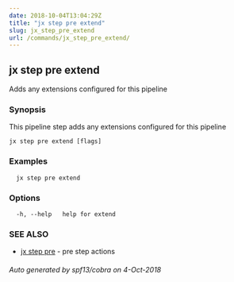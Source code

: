 ```yaml
---
date: 2018-10-04T13:04:29Z
title: "jx step pre extend"
slug: jx_step_pre_extend
url: /commands/jx_step_pre_extend/
---
```

## jx step pre extend

Adds any extensions configured for this pipeline

### Synopsis

This pipeline step adds any extensions configured for this pipeline

```
jx step pre extend [flags]
```

### Examples

```
  jx step pre extend
```

### Options

```
  -h, --help   help for extend
```

### SEE ALSO

* [jx step pre](/commands/jx_step_pre/)	 - pre step actions

###### Auto generated by spf13/cobra on 4-Oct-2018
